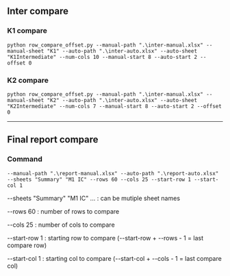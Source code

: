 ## Inter compare
### K1 compare
```
python row_compare_offset.py --manual-path ".\inter-manual.xlsx" --manual-sheet "K1" --auto-path ".\inter-auto.xlsx" --auto-sheet "K1Intermediate" --num-cols 10 --manual-start 8 --auto-start 2 --offset 0
```

### K2 compare
```
python row_compare_offset.py --manual-path ".\inter-manual.xlsx" --manual-sheet "K2" --auto-path ".\inter-auto.xlsx" --auto-sheet "K2Intermediate" --num-cols 7 --manual-start 8 --auto-start 2 --offset 0
```
----------------
## Final report compare
### Command
```
--manual-path ".\report-manual.xlsx" --auto-path ".\report-auto.xlsx" --sheets "Summary" "M1 IC" --rows 60 --cols 25 --start-row 1 --start-col 1
```
--sheets "Summary" "M1 IC" ... : can be mutiple sheet names

--rows 60 : number of rows to compare

--cols 25 : number of cols to compare

--start-row 1 : starting row to compare (--start-row + --rows - 1 = last compare row)

--start-col 1 : starting col to compare (--start-col + --cols - 1 = last compare col)
